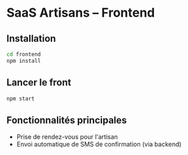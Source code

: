 # SaaS Artisans – Frontend

## Installation

```bash
cd frontend
npm install
```

## Lancer le front

```bash
npm start
```

## Fonctionnalités principales

- Prise de rendez-vous pour l'artisan
- Envoi automatique de SMS de confirmation (via backend)